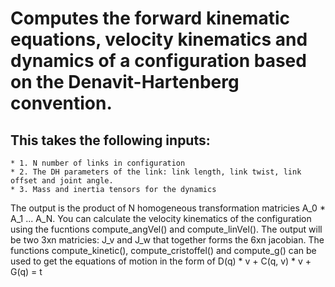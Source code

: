 # Computes the forward kinematic equations, velocity kinematics and dynamics of a configuration based on the Denavit-Hartenberg convention.

## This takes the following inputs:
    * 1. N number of links in configuration
    * 2. The DH parameters of the link: link length, link twist, link offset and joint angle.
    * 3. Mass and inertia tensors for the dynamics

The output is the product of N homogeneous transformation matricies A_0 * A_1 ... A_N.
You can calculate the velocity kinematics of the configuration using the fucntions compute_angVel() and compute_linVel().
The output will be two 3xn matricies: J_v and J_w that together forms the 6xn jacobian.
The functions compute_kinetic(), compute_cristoffel() and compute_g() can be used to get the equations of motion in the form of D(q) * v + C(q, v) * v + G(q) = t





